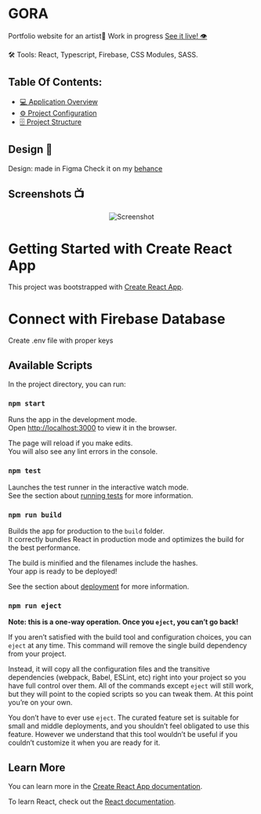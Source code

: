 # GORA
Portfolio website for an artist🎨 Work in progress
[See it live! 👁](https://gora0-8bdf5.web.app)


🛠 Tools: React, Typescript, Firebase, CSS Modules, SASS.

## Table Of Contents:

- [💻 Application Overview](docs/application-overview.md)
- [⚙️ Project Configuration](docs/project-configuration.md)
- [🗄️ Project Structure](docs/project-structure.md)

## Design 🎨

Design: made in Figma
Check it on my [behance](https://www.behance.net/gallery/160749095/The-art-gallery-website)

## Screenshots 📺

<p align="center">
    <img src="https://user-images.githubusercontent.com/98839155/211794184-3d2e83d2-6385-4513-8715-075df2ba1ce7.jpg" alt="Screenshot">
</p>


# Getting Started with Create React App

This project was bootstrapped with [Create React App](https://github.com/facebook/create-react-app).

# Connect with Firebase Database

Create .env file with proper keys

## Available Scripts

In the project directory, you can run:

### `npm start`

Runs the app in the development mode.\
Open [http://localhost:3000](http://localhost:3000) to view it in the browser.

The page will reload if you make edits.\
You will also see any lint errors in the console.

### `npm test`

Launches the test runner in the interactive watch mode.\
See the section about [running tests](https://facebook.github.io/create-react-app/docs/running-tests) for more information.

### `npm run build`

Builds the app for production to the `build` folder.\
It correctly bundles React in production mode and optimizes the build for the best performance.

The build is minified and the filenames include the hashes.\
Your app is ready to be deployed!

See the section about [deployment](https://facebook.github.io/create-react-app/docs/deployment) for more information.

### `npm run eject`

**Note: this is a one-way operation. Once you `eject`, you can’t go back!**

If you aren’t satisfied with the build tool and configuration choices, you can `eject` at any time. This command will remove the single build dependency from your project.

Instead, it will copy all the configuration files and the transitive dependencies (webpack, Babel, ESLint, etc) right into your project so you have full control over them. All of the commands except `eject` will still work, but they will point to the copied scripts so you can tweak them. At this point you’re on your own.

You don’t have to ever use `eject`. The curated feature set is suitable for small and middle deployments, and you shouldn’t feel obligated to use this feature. However we understand that this tool wouldn’t be useful if you couldn’t customize it when you are ready for it.

## Learn More

You can learn more in the [Create React App documentation](https://facebook.github.io/create-react-app/docs/getting-started).

To learn React, check out the [React documentation](https://reactjs.org/).

